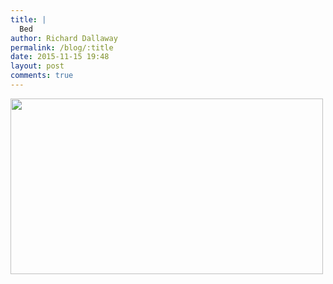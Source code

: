 ```yaml
---
title: |
  Bed
author: Richard Dallaway
permalink: /blog/:title
date: 2015-11-15 19:48
layout: post
comments: true
---
```


<div><a href="//static.skitters.dallaway.com/tp_DSC_0080.JPG"><img src="//static.skitters.dallaway.com/tp_thumb_DSC_0080.JPG" width="500" height="281"/></a></div>


  
      
